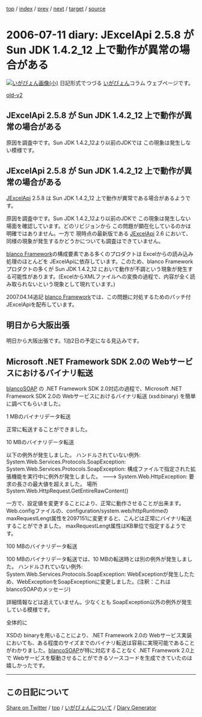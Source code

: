 [top](https://igapyon.github.io/diary/) 
 / [index](https://igapyon.github.io/diary/2006/index.html) 
 / [prev](https://igapyon.github.io/diary/2006/ig060710.html) 
 / [next](https://igapyon.github.io/diary/2006/ig060713.html) 
 / [target](https://igapyon.github.io/diary/2006/ig060711.html) 
 / [source](https://github.com/igapyon/diary/blob/gh-pages/2006/ig060711.html.src.md) 

2006-07-11 diary: JExcelApi 2.5.8 が Sun JDK 1.4.2_12 上で動作が異常の場合がある
=====================================================================================================
[![いがぴょん画像(小)](https://igapyon.github.io/diary/images/iga200306s.jpg "いがぴょん")](https://igapyon.github.io/diary/memo/memoigapyon.html) 日記形式でつづる [いがぴょん](https://igapyon.github.io/diary/memo/memoigapyon.html)コラム ウェブページです。

[old-v2](ig060711-orig.html)

## JExcelApi 2.5.8 が Sun JDK 1.4.2_12 上で動作が異常の場合がある

原因を調査中です。Sun JDK 1.4.2_12より以前のJDKでは この現象は発生しない模様です。


## JExcelApi 2.5.8 が Sun JDK 1.4.2_12 上で動作が異常の場合がある

[JExcelApi](http://www.igapyon.jp/igapyon/diary/keyword/jexcelapi.html) 2.5.8 は Sun JDK 1.4.2_12 上で動作が異常である場合があるようです。

原因を調査中です。Sun JDK 1.4.2_12より以前のJDKで この現象は発生しない場面を確認しています。どのリビジョンから この問題が顕在化しているのかは明確ではありません。一方で 現時点の最新版である [JExcelApi](http://www.igapyon.jp/igapyon/diary/keyword/jexcelapi.html) 2.6 において、同様の現象が発生するかどうかについても調査はできていません。

[blanco Framework](http://www.igapyon.jp/blanco/blanco.ja.html)の構成要素である多くのプロダクトは Excelからの読み込み処理のほとんどを JExcelApiに依存しています。このため、blanco
Frameworkプロダクトの多くが Sun JDK 1.4.2_12 において動作が不調という現象が発生する可能性があります。(ExcelからXMLファイルへの変換の過程で、内容が全く読み取られないという現象として現れています。)

2007.04.14追記 [blanco Framework](http://www.igapyon.jp/blanco/blanco.ja.html)では、この問題に対処するためのパッチ付 JExcelApiを配布しています。

## 明日から大阪出張

明日から大阪出張です。1泊2日の予定になる見込みです。

## Microsoft .NET Framework SDK 2.0の Webサービスにおけるバイナリ転送

[blancoSOAP](http://www.igapyon.jp/blanco/blancosoap.html) の .NET Framework SDK 2.0対応の過程で、Microsoft .NET
Framework SDK 2.0の Webサービスにおけるバイナリ転送 (xsd:binary) を簡単に調べてもらいました。

1 MBのバイナリデータ転送

正常に転送することができました。

10 MBのバイナリデータ転送

以下の例外が発生しました。
ハンドルされていない例外: System.Web.Services.Protocols.SoapException: System.Web.Services.Protocols.SoapException:
      構成ファイルで指定された拡張機能を実行中に例外が発生しました。 ---> System.Web.HttpException: 要求の長さの最大値を超えました。
      場所 System.Web.HttpRequest.GetEntireRawContent()

一方で、設定値を変更することにより、正常に動作させることが出来ます。
Web.configファイルの、configuration/system.web/httpRuntimeのmaxRequestLengt属性を2097151に変更すると、こんどは正常にバイナリ転送することができました。
maxRequestLengt属性はKB単位で指定するようです。

100 MBのバイナリデータ転送

100 MBのバイナリデータ転送では、10 MBの転送時とは別の例外が発生しました。
ハンドルされていない例外: System.Web.Services.Protocols.SoapException: WebExceptionが発生したため、WebExceptionをSoapExceptionに変更しました。(注釈：これは
      blancoSOAPのメッセージ)

詳細情報などは追えていません。少なくとも SoapException以外の例外が発生している模様です。

全体的に

XSDの binaryを用いることにより、.NET Framework 2.0の Webサービス実装においても、ある程度のサイズまでのバイナリ転送は容易に実現可能であることがわかりました。[blancoSOAP](http://www.igapyon.jp/blanco/blancosoap.html)が特に対応することなく .NET Framework 2.0上で Webサービスを駆動させることができるソースコードを生成できていたのは嬉しかったです。

----------------------------------------------------------------------------------------------------

## この日記について

[Share on Twitter](https://twitter.com/intent/tweet?hashtags=igapyon%2Cdiary%2C%E3%81%84%E3%81%8C%E3%81%B4%E3%82%87%E3%82%93&text=JExcelApi+2.5.8+%E3%81%8C+Sun+JDK+1.4.2_12+%E4%B8%8A%E3%81%A7%E5%8B%95%E4%BD%9C%E3%81%8C%E7%95%B0%E5%B8%B8%E3%81%AE%E5%A0%B4%E5%90%88%E3%81%8C%E3%81%82%E3%82%8B&url=https%3A%2F%2Figapyon.github.io%2Fdiary%2F2006%2Fig060711.html) / [top](https://igapyon.github.io/diary/) / [いがぴょんについて](https://igapyon.github.io/diary/memo/memoigapyon.html) / [Diary Generator](https://github.com/igapyon/igapyonv3)
